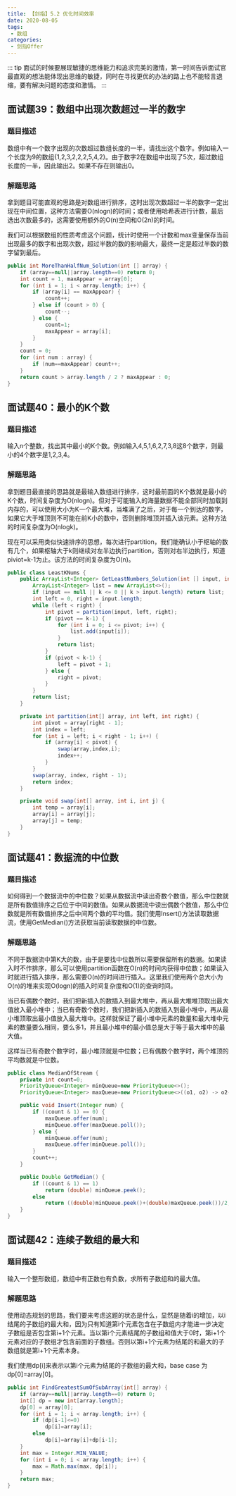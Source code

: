 ```yaml
---
title: 【剑指】5.2 优化时间效率
date: 2020-08-05
tags: 
 - 数组
categories:
 - 剑指Offer
---
```

::: tip
面试的时候要展现敏捷的思维能力和追求完美的激情，第一时间告诉面试官最直观的想法能体现出思维的敏捷，同时在寻找更优的办法的路上也不能轻言退缩，要有解决问题的态度和激情。
:::
<!-- more -->

## 面试题39：数组中出现次数超过一半的数字
### 题目描述
数组中有一个数字出现的次数超过数组长度的一半，请找出这个数字。例如输入一个长度为9的数组{1,2,3,2,2,2,5,4,2}。由于数字2在数组中出现了5次，超过数组长度的一半，因此输出2。如果不存在则输出0。

### 解题思路
拿到题目可能直观的思路是对数组进行排序，这时出现次数超过一半的数字一定出现在中间位置，这种方法需要O(nlogn)的时间；或者使用哈希表进行计数，最后选出次数最多的，这需要使用额外的O(n)空间和O(2n)的时间。

我们可以根据数组的性质考虑这个问题，统计时使用一个计数和max变量保存当前出现最多的数字和出现次数，超过半数的数的影响最大，最终一定是超过半数的数字留到最后。
```java
public int MoreThanHalfNum_Solution(int [] array) {
    if (array==null||array.length==0) return 0;
    int count = 1, maxAppear = array[0];
    for (int i = 1; i < array.length; i++) {
        if (array[i] == maxAppear) {
            count++;
        } else if (count > 0) {
            count--;
        } else {
            count=1;
            maxAppear = array[i];
        } 
    }
    count = 0;
    for (int num : array) {
        if (num==maxAppear) count++;
    }
    return count > array.length / 2 ? maxAppear : 0;
}
```

## 面试题40：最小的K个数
### 题目描述
输入n个整数，找出其中最小的K个数。例如输入4,5,1,6,2,7,3,8这8个数字，则最小的4个数字是1,2,3,4。

### 解题思路
拿到题目最直接的思路就是最输入数组进行排序，这时最前面的K个数就是最小的K个数，时间复杂度为O(nlogn)。但对于可能输入的海量数据不能全部同时加载到内存的，可以使用大小为K一个最大堆，当堆满了之后，对于每一个到达的数字，如果它大于堆顶则不可能在前K小的数中，否则删除堆顶并插入该元素。这种方法的时间复杂度为O(nlogk)。

现在可以采用类似快速排序的思想，每次进行partition，我们能确认小于枢轴的数有几个，如果枢轴大于k则继续对左半边执行partition，否则对右半边执行，知道piviot=k-1为止。该方法的时间复杂度为O(n)。
```java
public class LeastKNums {
    public ArrayList<Integer> GetLeastNumbers_Solution(int [] input, int k) {
        ArrayList<Integer> list = new ArrayList<>();
        if (input == null || k <= 0 || k > input.length) return list;
        int left = 0, right = input.length;
        while (left < right) {
            int pivot = partition(input, left, right);
            if (pivot == k-1) {
                for (int i = 0; i <= pivot; i++) {
                    list.add(input[i]);
                }
                return list;
            }
            if (pivot < k-1) {
                left = pivot + 1;
            } else {
                right = pivot;
            }
        }
        return list;
    }

    private int partition(int[] array, int left, int right) {
        int pivot = array[right - 1];
        int index = left;
        for (int i = left; i < right - 1; i++) {
            if (array[i] < pivot) {
                swap(array,index,i);
                index++;
            }
        }
        swap(array, index, right - 1);
        return index;
    }

    private void swap(int[] array, int i, int j) {
        int temp = array[i];
        array[i] = array[j];
        array[j] = temp;
    }
}
```

## 面试题41：数据流的中位数
### 题目描述
如何得到一个数据流中的中位数？如果从数据流中读出奇数个数值，那么中位数就是所有数值排序之后位于中间的数值。如果从数据流中读出偶数个数值，那么中位数就是所有数值排序之后中间两个数的平均值。我们使用Insert()方法读取数据流，使用GetMedian()方法获取当前读取数据的中位数。

### 解题思路
不同于数据流中第K大的数，由于是要找中位数所以需要保留所有的数据。如果读入时不作排序，那么可以使用partition函数在O(n)的时间内获得中位数；如果读入时就进行插入排序，那么需要O(n)的时间进行插入。这里我们使用两个总大小为O(n)的堆来实现O(logn)的插入时间复杂度和O(1)的查询时间。

当已有偶数个数时，我们把新插入的数插入到最大堆中，再从最大堆堆顶取出最大值放入最小堆中；当已有奇数个数时，我们把新插入的数插入到最小堆中，再从最小堆顶取出最小值放入最大堆中。这样就保证了最小堆中元素的数量和最大堆中元素的数量要么相同，要么多1，并且最小堆中的最小值总是大于等于最大堆中的最大值。

这样当已有奇数个数字时，最小堆顶就是中位数；已有偶数个数字时，两个堆顶的平均数就是中位数。
```java
public class MedianOfStream {
    private int count=0;
    PriorityQueue<Integer> minQueue=new PriorityQueue<>();
    PriorityQueue<Integer> maxQueue=new PriorityQueue<>((o1, o2) -> o2-o1);

    public void Insert(Integer num) {
        if ((count & 1) == 0) {
            maxQueue.offer(num);
            minQueue.offer(maxQueue.poll());
        } else {
            minQueue.offer(num);
            maxQueue.offer(minQueue.poll());
        }
        count++;
    }

    public Double GetMedian() {
        if ((count & 1) == 1)
            return (double) minQueue.peek();
        else
            return ((double)minQueue.peek()+(double)maxQueue.peek())/2;
    }
}
```

## 面试题42：连续子数组的最大和
### 题目描述
输入一个整形数组，数组中有正数也有负数，求所有子数组和的最大值。

### 解题思路
使用动态规划的思路，我们要来考虑这题的状态是什么，显然是随着i的增加，以i结尾的子数组的最大和，因为只有知道第i个元素包含在子数组内才能进一步决定子数组是否包含第i+1个元素。当以第i个元素结尾的子数组和值大于0时，第i+1个元素对应的子数组才包含前面的子数组。否则以第i+1个元素为结尾的和最大的子数组就是第i+1个元素本身。

我们使用dp[i]来表示以第i个元素为结尾的子数组的最大和，base case 为dp[0]=array[0]。
```java
public int FindGreatestSumOfSubArray(int[] array) {
    if (array==null||array.length==0) return 0;
    int[] dp = new int[array.length];
    dp[0] = array[0];
    for (int i = 1; i < array.length; i++) {
        if (dp[i-1]<=0)
            dp[i]=array[i];
        else
            dp[i]=array[i]+dp[i-1];
    }
    int max = Integer.MIN_VALUE;
    for (int i = 0; i < array.length; i++) {
        max = Math.max(max, dp[i]);
    }
    return max;
}
```